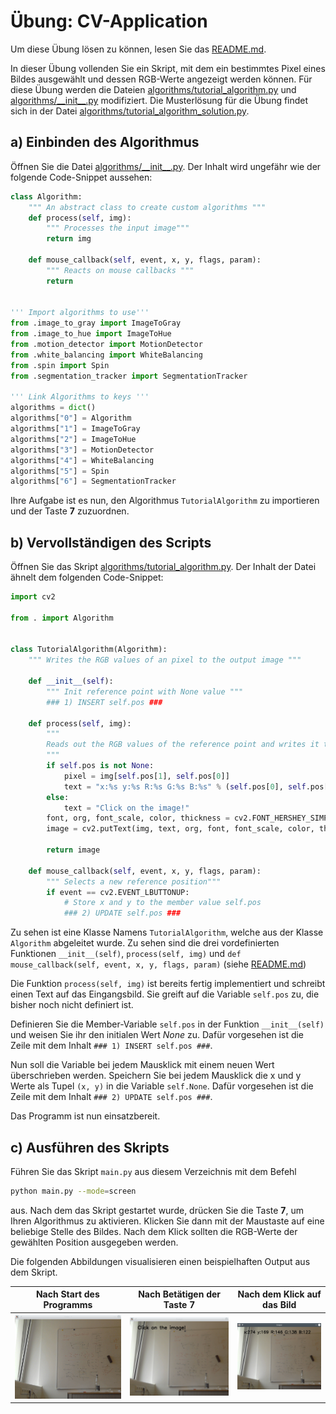 # Übung: CV-Application
Um diese Übung lösen zu können, lesen Sie das [README.md](README.md). 

In dieser Übung vollenden Sie ein Skript, mit dem ein bestimmtes Pixel eines Bildes ausgewählt und dessen RGB-Werte angezeigt
werden können. Für diese Übung werden die Dateien [algorithms/tutorial_algorithm.py](algorithms/tutorial_algorithm.py) und
 [algorithms/\_\_init\_\_.py](./algorithms/__init__.py) modifiziert. Die Musterlösung für die Übung findet sich in der Datei
 [algorithms/tutorial_algorithm_solution.py](./algorithms/tutorial_algorithm_solution.py).


## a) Einbinden des Algorithmus
Öffnen Sie die Datei [algorithms/\_\_init\_\_.py](./algorithms/__init__.py). Der Inhalt wird ungefähr wie der folgende 
Code-Snippet aussehen:

```python
class Algorithm:
    """ An abstract class to create custom algorithms """
    def process(self, img):
        """ Processes the input image"""
        return img

    def mouse_callback(self, event, x, y, flags, param):
        """ Reacts on mouse callbacks """
        return


''' Import algorithms to use'''
from .image_to_gray import ImageToGray
from .image_to_hue import ImageToHue
from .motion_detector import MotionDetector
from .white_balancing import WhiteBalancing
from .spin import Spin
from .segmentation_tracker import SegmentationTracker

''' Link Algorithms to keys '''
algorithms = dict()
algorithms["0"] = Algorithm
algorithms["1"] = ImageToGray
algorithms["2"] = ImageToHue
algorithms["3"] = MotionDetector
algorithms["4"] = WhiteBalancing
algorithms["5"] = Spin
algorithms["6"] = SegmentationTracker
```

Ihre Aufgabe ist es nun, den Algorithmus ``TutorialAlgorithm`` zu importieren und der Taste **7** zuzuordnen.

## b) Vervollständigen des Scripts
Öffnen Sie das Skript [algorithms/tutorial_algorithm.py](./algorithms/tutorial_algorithm.py). Der Inhalt der Datei ähnelt dem
folgenden Code-Snippet:

```python
import cv2

from . import Algorithm


class TutorialAlgorithm(Algorithm):
    """ Writes the RGB values of an pixel to the output image """

    def __init__(self):
        """ Init reference point with None value """
        ### 1) INSERT self.pos ###

    def process(self, img):
        """
        Reads out the RGB values of the reference point and writes it to the output image
        """
        if self.pos is not None:
            pixel = img[self.pos[1], self.pos[0]]
            text = "x:%s y:%s R:%s G:%s B:%s" % (self.pos[0], self.pos[1], pixel[2], pixel[1], pixel[0])
        else:
            text = "Click on the image!"
        font, org, font_scale, color, thickness = cv2.FONT_HERSHEY_SIMPLEX, (50, 50), 1, (0, 0, 0), 2
        image = cv2.putText(img, text, org, font, font_scale, color, thickness, cv2.LINE_AA)

        return image

    def mouse_callback(self, event, x, y, flags, param):
        """ Selects a new reference position"""
        if event == cv2.EVENT_LBUTTONUP:
            # Store x and y to the member value self.pos
            ### 2) UPDATE self.pos ###

```

Zu sehen ist eine Klasse Namens ``TutorialAlgorithm``, welche aus der Klasse ``Algorithm`` abgeleitet wurde. Zu sehen sind
die drei vordefinierten Funktionen ``__init__(self)``, ``process(self, img)`` und 
``def mouse_callback(self, event, x, y, flags, param)`` (siehe [README.md](README.md))

Die Funktion ``process(self, img)`` ist bereits fertig implementiert und schreibt einen Text auf das Eingangsbild. Sie 
greift auf die Variable ``self.pos`` zu, die bisher noch nicht definiert ist.

Definieren Sie die Member-Variable ``self.pos`` in der Funktion ``__init__(self)`` und weisen Sie ihr den initialen Wert
*None* zu. Dafür vorgesehen ist die Zeile mit dem Inhalt ```### 1) INSERT self.pos ###```.

Nun soll die Variable bei jedem Mausklick mit einem neuen Wert überschrieben werden. Speichern Sie bei jedem Mausklick 
die x und y Werte als Tupel ``(x, y)`` in die Variable ``self.None``. Dafür vorgesehen ist die Zeile mit dem Inhalt 
``### 2) UPDATE self.pos ###``.

Das Programm ist nun einsatzbereit. 

## c) Ausführen des Skripts

Führen Sie das Skript `main.py` aus diesem Verzeichnis mit dem Befehl

```bash
python main.py --mode=screen
```
aus. Nach dem das Skript gestartet wurde, drücken Sie die Taste **7**, um Ihren Algorithmus zu aktivieren. Klicken Sie 
dann mit der Maustaste auf eine beliebige Stelle des Bildes. Nach dem Klick sollten die RGB-Werte der gewählten Position 
ausgegeben werden.

Die folgenden Abbildungen visualisieren einen beispielhaften Output aus dem Skript.

Nach Start des Programms | Nach Betätigen der Taste **7** | Nach dem Klick auf das Bild
:-------------------------:|:-------------------------:|:-------------------------:
![](./data/tutorial1.png)  |  ![](./data/tutorial2.png) | ![](./data/tutorial3.png)